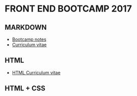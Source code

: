 # FRONT END BOOTCAMP 2017

## MARKDOWN

- [Bootcamp notes](Bootcamp_notes.md)
- [Curriculum vitae](Curriculum_vitae.md)

## HTML

- [HTML Curriculum vitae](Curriculum_vitae.html)

## HTML + CSS
